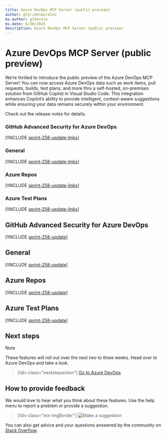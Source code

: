 ```yaml
---
title: Azure DevOps MCP Server (public preview)
author: gloridelmorales
ms.author: glmorale
ms.date: 6/30/2025
description: Azure DevOps MCP Server (public preview)
---
```

# Azure DevOps MCP Server (public preview)

We’re thrilled to introduce the public preview of the Azure DevOps MCP Server! You can now access Azure DevOps data such as work items, pull requests, builds, test plans, and more thru a self-hosted, on-premises solution from GitHub Copilot in Visual Studio Code. This integration enhances Copilot’s ability to provide intelligent, context-aware suggestions while ensuring your data remains securely within your environment.

Check out the release notes for details.

### GitHub Advanced Security for Azure DevOps

[!INCLUDE [sprint-258-update-links](includes/ghazdo/sprint-258-update-links.md)] 

### General

[!INCLUDE [sprint-258-update-links](includes/general/sprint-258-update-links.md)] 

### Azure Repos

[!INCLUDE [sprint-258-update-links](includes/repos/sprint-258-update-links.md)]

### Azure Test Plans

[!INCLUDE [sprint-258-update-links](includes/testplans/sprint-258-update-links.md)]

## GitHub Advanced Security for Azure DevOps

[!INCLUDE [sprint-258-update](includes/ghazdo/sprint-258-update.md)]

## General

[!INCLUDE [sprint-258-update](includes/general/sprint-258-update.md)]

## Azure Repos

[!INCLUDE [sprint-258-update](includes/repos/sprint-258-update.md)]

## Azure Test Plans

[!INCLUDE [sprint-258-update](includes/testplans/sprint-258-update.md)]

## Next steps

> [!NOTE]
> These features will roll out over the next two to three weeks.
Head over to Azure DevOps and take a look.

> [!div class="nextstepaction"] 
> [Go to Azure DevOps](https://go.microsoft.com/fwlink/?LinkId=307137&campaign=o~msft~docs~product-vsts~release-notes)
## How to provide feedback

We would love to hear what you think about these features. Use the help menu to report a problem or provide a suggestion.

> [!div class="mx-imgBorder"] 
> ![Make a suggestion](../media/make-a-suggestion.png)

You can also get advice and your questions answered by the community on [Stack Overflow](https://stackoverflow.com/questions/tagged/azure-devops).
